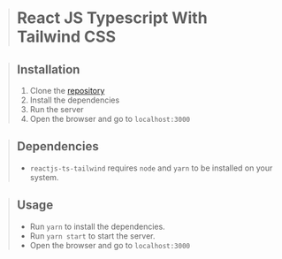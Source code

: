 > # React JS Typescript With Tailwind CSS

> ## Installation
>
> 1. Clone the [repository](https://github.com/THK-S-SOFTWARE/reactjs-ts-tailwind)
> 2. Install the dependencies
> 3. Run the server
> 4. Open the browser and go to `localhost:3000`

> ## Dependencies
>
> - `reactjs-ts-tailwind` requires `node` and `yarn` to be installed on your system.

> ## Usage
>
> - Run `yarn` to install the dependencies.
> - Run `yarn start` to start the server.
> - Open the browser and go to `localhost:3000`

